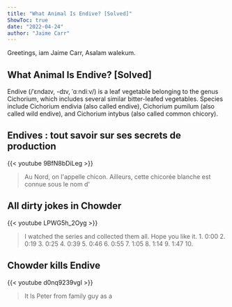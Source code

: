 ```yaml
---
title: "What Animal Is Endive? [Solved]"
ShowToc: true 
date: "2022-04-24"
author: "Jaime Carr" 
---
```


Greetings, iam Jaime Carr, Asalam walekum.
## What Animal Is Endive? [Solved]
 Endive (/ˈɛndaɪv, -dɪv, ˈɑːndiːv/) is a leaf vegetable belonging to the genus Cichorium, which includes several similar bitter-leafed vegetables. Species include Cichorium endivia (also called endive), Cichorium pumilum (also called wild endive), and Cichorium intybus (also called common chicory).

## Endives : tout savoir sur ses secrets de production
{{< youtube 9BfN8bDiLeg >}}
>Au Nord, on l'appelle chicon. Ailleurs, cette chicorée blanche est connue sous le nom d'

## All dirty jokes in Chowder
{{< youtube LPWG5h_2Oyg >}}
>I watched the series and collected them all. Hope you like it. 1. 0:00 2. 0:19 3. 0:25 4. 0:39 5. 0:46 6. 0:55 7. 1:05 8. 1:14 9. 1:47 10.

## Chowder kills Endive
{{< youtube d0nq9239vgI >}}
>It Is Peter from family guy as a 

